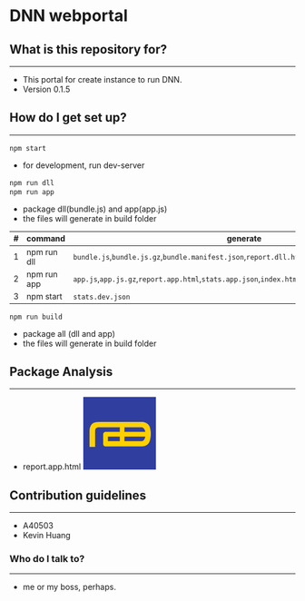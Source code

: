 # DNN webportal #



## What is this repository for? ##
------
* This portal for create instance to run DNN.
* Version 0.1.5

## How do I get set up? ##
------
```
npm start
```
* for development, run dev-server

```
npm run dll
npm run app
```
* package dll(bundle.js) and app(app.js)
* the files will generate in build folder

|#|command|generate|
| - | --------- | ------------ |
| 1 |npm run dll|`bundle.js`,`bundle.js.gz`,`bundle.manifest.json`,`report.dll.html`,`stats.dll.json`|
| 2 |npm run app|`app.js`,`app.js.gz`,`report.app.html`,`stats.app.json`,`index.html`,`main.css`,`/image`,`/locales`,`/res`|
| 3 |npm start  |`stats.dev.json`|

```
npm run build
```
* package all (dll and app)
* the files will generate in build folder

## Package Analysis ##
------
* report.app.html
![alt text](/build/image/dnnIcon.png "app.js")


## Contribution guidelines ##
------
* A40503
* Kevin Huang

### Who do I talk to? ###
------
* me or my boss, perhaps.